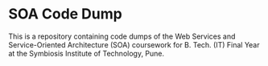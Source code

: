 # SOA Code Dump

This is a repository containing code dumps of the Web Services and Service-Oriented Architecture (SOA) coursework for B. Tech. (IT) Final Year at the Symbiosis Institute of Technology, Pune.
